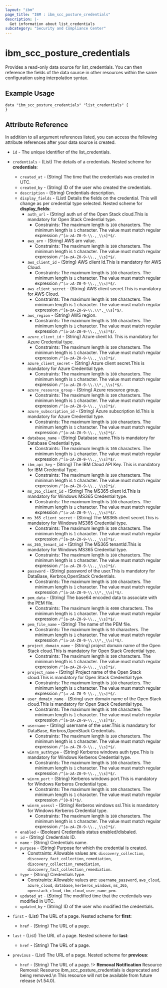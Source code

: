 ```yaml
---
layout: "ibm"
page_title: "IBM : ibm_scc_posture_credentials"
description: |-
  Get information about list_credentials
subcategory: "Security and Compliance Center"
---
```


# ibm_scc_posture_credentials

Provides a read-only data source for list_credentials. You can then reference the fields of the data source in other resources within the same configuration using interpolation syntax.

## Example Usage

```hcl
data "ibm_scc_posture_credentials" "list_credentials" {
}
```


## Attribute Reference

In addition to all argument references listed, you can access the following attribute references after your data source is created.

* `id` - The unique identifier of the list_credentials.
* `credentials` - (List) The details of a credentials.
Nested scheme for **credentials**:
	* `created_at` - (String) The time that the credentials was created in UTC.
	* `created_by` - (String) ID of the user who created the credentials.
	* `description` - (String) Credentials description.
	* `display_fields` - (List) Details the fields on the credential. This will change as per credential type selected.
	Nested scheme for **display_fields**:
		* `auth_url` - (String) auth url of the Open Stack cloud.This is mandatory for Open Stack Credential type.
		  * Constraints: The maximum length is `100` characters. The minimum length is `1` character. The value must match regular expression `/^[a-zA-Z0-9-\\.,_\\s]*$/`.
		* `aws_arn` - (String) AWS arn value.
		  * Constraints: The maximum length is `100` characters. The minimum length is `1` character. The value must match regular expression `/^[a-zA-Z0-9-\\.,_\\s]*$/`.
		* `aws_client_id` - (String) AWS client Id.This is mandatory for AWS Cloud.
		  * Constraints: The maximum length is `100` characters. The minimum length is `1` character. The value must match regular expression `/^[a-zA-Z0-9-\\.,_\\s]*$/`.
		* `aws_client_secret` - (String) AWS client secret.This is mandatory for AWS Cloud.
		  * Constraints: The maximum length is `100` characters. The minimum length is `1` character. The value must match regular expression `/^[a-zA-Z0-9-\\.\\*,_\\s]*$/`.
		* `aws_region` - (String) AWS region.
		  * Constraints: The maximum length is `100` characters. The minimum length is `1` character. The value must match regular expression `/^[a-zA-Z0-9-\\.,_\\s]*$/`.
		* `azure_client_id` - (String) Azure client Id. This is mandatory for Azure Credential type.
		  * Constraints: The maximum length is `100` characters. The minimum length is `1` character. The value must match regular expression `/^[a-zA-Z0-9-\\.,_\\s]*$/`.
		* `azure_client_secret` - (String) Azure client secret.This is mandatory for Azure Credential type.
		  * Constraints: The maximum length is `100` characters. The minimum length is `1` character. The value must match regular expression `/^[a-zA-Z0-9-\\.\\*,_\\s]*$/`.
		* `azure_resource_group` - (String) Azure resource group.
		  * Constraints: The maximum length is `100` characters. The minimum length is `1` character. The value must match regular expression `/^[a-zA-Z0-9-\\.,_\\s]*$/`.
		* `azure_subscription_id` - (String) Azure subscription Id.This is mandatory for Azure Credential type.
		  * Constraints: The maximum length is `100` characters. The minimum length is `1` character. The value must match regular expression `/^[a-zA-Z0-9-\\.,_\\s]*$/`.
		* `database_name` - (String) Database name.This is mandatory for Database Credential type.
		  * Constraints: The maximum length is `100` characters. The minimum length is `1` character. The value must match regular expression `/^[a-zA-Z0-9-\\.,_\\s]*$/`.
		* `ibm_api_key` - (String) The IBM Cloud API Key. This is mandatory for IBM Credential Type.
		  * Constraints: The maximum length is `100` characters. The minimum length is `1` character. The value must match regular expression `/^[a-zA-Z0-9-\\.,_\\s]*$/`.
		* `ms_365_client_id` - (String) The MS365 client Id.This is mandatory for Windows MS365 Credential type.
		  * Constraints: The maximum length is `100` characters. The minimum length is `1` character. The value must match regular expression `/^[a-zA-Z0-9-\\.,_\\s]*$/`.
		* `ms_365_client_secret` - (String) The MS365 client secret.This is mandatory for Windows MS365 Credential type.
		  * Constraints: The maximum length is `100` characters. The minimum length is `1` character. The value must match regular expression `/^[a-zA-Z0-9-\\.,_\\s]*$/`.
		* `ms_365_tenant_id` - (String) The MS365 tenantId.This is mandatory for Windows MS365 Credential type.
		  * Constraints: The maximum length is `100` characters. The minimum length is `1` character. The value must match regular expression `/^[a-zA-Z0-9-\\.,_\\s]*$/`.
		* `password` - (String) password of the user.This is mandatory for DataBase, Kerbros,OpenStack Credentials.
		  * Constraints: The maximum length is `100` characters. The minimum length is `1` character. The value must match regular expression `/^[a-zA-Z0-9-\\.\\*,_\\s]*$/`.
		* `pem_data` - (String) The base64 encoded data to associate with the PEM file.
		  * Constraints: The maximum length is `4000` characters. The minimum length is `1` character. The value must match regular expression `/^[a-zA-Z0-9-\\.,_\\s]*$/`.
		* `pem_file_name` - (String) The name of the PEM file.
		  * Constraints: The maximum length is `50` characters. The minimum length is `1` character. The value must match regular expression `/^[a-zA-Z0-9-\\.\\*,_\\s]*$/`.
		* `project_domain_name` - (String) project domain name of the Open Stack cloud.This is mandatory for Open Stack Credential type.
		  * Constraints: The maximum length is `100` characters. The minimum length is `1` character. The value must match regular expression `/^[a-zA-Z0-9-\\.,_\\s]*$/`.
		* `project_name` - (String) Project name of the Open Stack cloud.This is mandatory for Open Stack Credential type.
		  * Constraints: The maximum length is `100` characters. The minimum length is `1` character. The value must match regular expression `/^[a-zA-Z0-9-\\.,_\\s]*$/`.
		* `user_domain_name` - (String) user domain name of the Open Stack cloud.This is mandatory for Open Stack Credential type.
		  * Constraints: The maximum length is `100` characters. The minimum length is `1` character. The value must match regular expression `/^[a-zA-Z0-9-\\.,_\\s]*$/`.
		* `username` - (String) username of the user.This is mandatory for DataBase, Kerbros,OpenStack Credentials.
		  * Constraints: The maximum length is `100` characters. The minimum length is `1` character. The value must match regular expression `/^[a-zA-Z0-9-\\.,_\\s]*$/`.
		* `winrm_authtype` - (String) Kerberos windows auth type.This is mandatory for Windows Kerberos Credential type.
		  * Constraints: The maximum length is `100` characters. The minimum length is `1` character. The value must match regular expression `/^[a-zA-Z0-9-\\.,_\\s]*$/`.
		* `winrm_port` - (String) Kerberos windows port.This is mandatory for Windows Kerberos Credential type.
		  * Constraints: The maximum length is `100` characters. The minimum length is `1` character. The value must match regular expression `/^[0-9]*$/`.
		* `winrm_usessl` - (String) Kerberos windows ssl.This is mandatory for Windows Kerberos Credential type.
		  * Constraints: The maximum length is `100` characters. The minimum length is `1` character. The value must match regular expression `/^[a-zA-Z0-9-\\.,_\\s]*$/`.
	* `enabled` - (Boolean) Credentials status enabled/disbaled.
	* `id` - (String) Credentials ID.
	* `name` - (String) Credentials name.
	* `purpose` - (String) Purpose for which the credential is created.
	  * Constraints: Allowable values are: `discovery_collection`, `discovery_fact_collection`, `remediation`, `discovery_collection_remediation`, `discovery_fact_collection_remediation`.
	* `type` - (String) Credentials type.
	  * Constraints: Allowable values are: `username_password`, `aws_cloud`, `azure_cloud`, `database`, `kerberos_windows`, `ms_365`, `openstack_cloud`, `ibm_cloud`, `user_name_pem`.
	* `updated_at` - (String) The modified time that the credentials was modified in UTC.
	* `updated_by` - (String) ID of the user who modified the credentials.

* `first` - (List) The URL of a page.
Nested scheme for **first**:
	* `href` - (String) The URL of a page.

* `last` - (List) The URL of a page.
Nested scheme for **last**:
	* `href` - (String) The URL of a page.

* `previous` - (List) The URL of a page.
Nested scheme for **previous**:
	* `href` - (String) The URL of a page.
!> **Removal Notification** Resource Removal: Resource ibm_scc_posture_credentials is deprecated and being removed.\n This resource will not be available from future release (v1.54.0).
